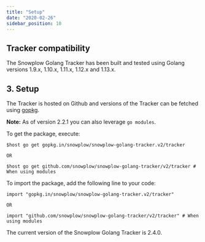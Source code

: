 ```yaml
---
title: "Setup"
date: "2020-02-26"
sidebar_position: 10
---
```


## Tracker compatibility

The Snowplow Golang Tracker has been built and tested using Golang versions 1.9.x, 1.10.x, 1.11.x, 1.12.x and 1.13.x.

## [](https://github.com/snowplow/snowplow/wiki/Golang-tracker-setup#3-setup)3\. Setup

The Tracker is hosted on Github and versions of the Tracker can be fetched using [gopkg](http://labix.org/gopkg.in).

**Note:** As of version 2.2.1 you can also leverage `go modules`.

To get the package, execute:

```
$host go get gopkg.in/snowplow/snowplow-golang-tracker.v2/tracker

OR

$host go get github.com/snowplow/snowplow-golang-tracker/v2/tracker # When using modules
```

To import the package, add the following line to your code:

```
import "gopkg.in/snowplow/snowplow-golang-tracker.v2/tracker"

OR

import "github.com/snowplow/snowplow-golang-tracker/v2/tracker" # When using modules
```

The current version of the Snowplow Golang Tracker is 2.4.0.
